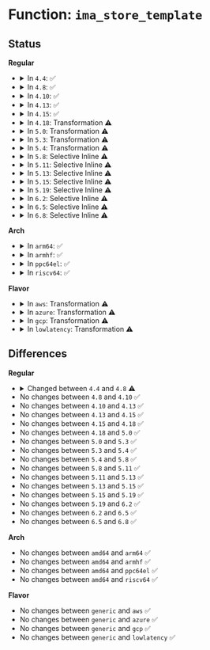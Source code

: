 # Function: <code>ima_store_template</code>

## Status
<b>Regular</b>
<ul>
<li>
<details>
<summary>In <code>4.4</code>: ✅</summary>

```c
int ima_store_template(struct ima_template_entry *entry, int violation, struct inode *inode, const unsigned char *filename);
```

**Collision:** Unique Global

**Inline:** No

**Transformation:** False

**Instances:**

```
In security/integrity/ima/ima_api.c (ffffffff81398640)
Location: security/integrity/ima/ima_api.c:88
Inline: False
Direct callers:
  - security/integrity/ima/ima_init.c:ima_add_boot_aggregate
  - security/integrity/ima/ima_api.c:ima_add_violation
  - security/integrity/ima/ima_api.c:ima_store_measurement
```
**Symbols:**

```
ffffffff81398640-ffffffff8139878e: ima_store_template (STB_GLOBAL)
```
</details>
</li>
<li>
<details>
<summary>In <code>4.8</code>: ✅</summary>

```c
int ima_store_template(struct ima_template_entry *entry, int violation, struct inode *inode, const unsigned char *filename, int pcr);
```

**Collision:** Unique Global

**Inline:** No

**Transformation:** False

**Instances:**

```
In security/integrity/ima/ima_api.c (ffffffff813d4bf0)
Location: security/integrity/ima/ima_api.c:88
Inline: False
Direct callers:
  - security/integrity/ima/ima_init.c:ima_add_boot_aggregate
  - security/integrity/ima/ima_api.c:ima_store_measurement
  - security/integrity/ima/ima_api.c:ima_add_violation
```
**Symbols:**

```
ffffffff813d4bf0-ffffffff813d4d4b: ima_store_template (STB_GLOBAL)
```
</details>
</li>
<li>
<details>
<summary>In <code>4.10</code>: ✅</summary>

```c
int ima_store_template(struct ima_template_entry *entry, int violation, struct inode *inode, const unsigned char *filename, int pcr);
```

**Collision:** Unique Global

**Inline:** No

**Transformation:** False

**Instances:**

```
In security/integrity/ima/ima_api.c (ffffffff813ec640)
Location: security/integrity/ima/ima_api.c:88
Inline: False
Direct callers:
  - security/integrity/ima/ima_init.c:ima_add_boot_aggregate
  - security/integrity/ima/ima_api.c:ima_store_measurement
  - security/integrity/ima/ima_api.c:ima_add_violation
```
**Symbols:**

```
ffffffff813ec640-ffffffff813ec79c: ima_store_template (STB_GLOBAL)
```
</details>
</li>
<li>
<details>
<summary>In <code>4.13</code>: ✅</summary>

```c
int ima_store_template(struct ima_template_entry *entry, int violation, struct inode *inode, const unsigned char *filename, int pcr);
```

**Collision:** Unique Global

**Inline:** No

**Transformation:** False

**Instances:**

```
In security/integrity/ima/ima_api.c (ffffffff813f8a20)
Location: security/integrity/ima/ima_api.c:88
Inline: False
Direct callers:
  - security/integrity/ima/ima_init.c:ima_add_boot_aggregate
  - security/integrity/ima/ima_api.c:ima_store_measurement
  - security/integrity/ima/ima_api.c:ima_add_violation
```
**Symbols:**

```
ffffffff813f8a20-ffffffff813f8b8b: ima_store_template (STB_GLOBAL)
```
</details>
</li>
<li>
<details>
<summary>In <code>4.15</code>: ✅</summary>

```c
int ima_store_template(struct ima_template_entry *entry, int violation, struct inode *inode, const unsigned char *filename, int pcr);
```

**Collision:** Unique Global

**Inline:** No

**Transformation:** False

**Instances:**

```
In security/integrity/ima/ima_api.c (ffffffff81420e50)
Location: security/integrity/ima/ima_api.c:88
Inline: False
Direct callers:
  - security/integrity/ima/ima_init.c:ima_add_boot_aggregate
  - security/integrity/ima/ima_api.c:ima_store_measurement
  - security/integrity/ima/ima_api.c:ima_add_violation
```
**Symbols:**

```
ffffffff81420e50-ffffffff81420fbb: ima_store_template (STB_GLOBAL)
```
</details>
</li>
<li>
<details>
<summary>In <code>4.18</code>: Transformation ⚠️</summary>

```c
int ima_store_template(struct ima_template_entry *entry, int violation, struct inode *inode, const unsigned char *filename, int pcr);
```

**Collision:** Unique Global

**Inline:** No

**Transformation:** True

**Instances:**

```
In security/integrity/ima/ima_api.c (0)
Location: security/integrity/ima/ima_api.c:89
Inline: False
Direct callers:
  - security/integrity/ima/ima_init.c:ima_add_boot_aggregate
  - security/integrity/ima/ima_api.c:ima_store_measurement
  - security/integrity/ima/ima_api.c:ima_add_violation
```
**Symbols:**

```
ffffffff81453b57-ffffffff81453b63: ima_store_template.cold.3 (STB_LOCAL)
ffffffff814533c0-ffffffff8145351f: ima_store_template (STB_GLOBAL)
```
</details>
</li>
<li>
<details>
<summary>In <code>5.0</code>: Transformation ⚠️</summary>

```c
int ima_store_template(struct ima_template_entry *entry, int violation, struct inode *inode, const unsigned char *filename, int pcr);
```

**Collision:** Unique Global

**Inline:** No

**Transformation:** True

**Instances:**

```
In security/integrity/ima/ima_api.c (0)
Location: security/integrity/ima/ima_api.c:89
Inline: False
Direct callers:
  - security/integrity/ima/ima_init.c:ima_add_boot_aggregate
  - security/integrity/ima/ima_api.c:ima_store_measurement
  - security/integrity/ima/ima_api.c:ima_add_violation
```
**Symbols:**

```
ffffffff81470d27-ffffffff81470d33: ima_store_template.cold.3 (STB_LOCAL)
ffffffff814705a0-ffffffff814706ff: ima_store_template (STB_GLOBAL)
```
</details>
</li>
<li>
<details>
<summary>In <code>5.3</code>: Transformation ⚠️</summary>

```c
int ima_store_template(struct ima_template_entry *entry, int violation, struct inode *inode, const unsigned char *filename, int pcr);
```

**Collision:** Unique Global

**Inline:** No

**Transformation:** True

**Instances:**

```
In security/integrity/ima/ima_api.c (0)
Location: security/integrity/ima/ima_api.c:91
Inline: False
Direct callers:
  - security/integrity/ima/ima_init.c:ima_add_boot_aggregate
  - security/integrity/ima/ima_api.c:ima_store_measurement
  - security/integrity/ima/ima_api.c:ima_add_violation
```
**Symbols:**

```
ffffffff8149e70c-ffffffff8149e718: ima_store_template.cold (STB_LOCAL)
ffffffff8149df60-ffffffff8149e0bb: ima_store_template (STB_GLOBAL)
```
</details>
</li>
<li>
<details>
<summary>In <code>5.4</code>: Transformation ⚠️</summary>

```c
int ima_store_template(struct ima_template_entry *entry, int violation, struct inode *inode, const unsigned char *filename, int pcr);
```

**Collision:** Unique Global

**Inline:** No

**Transformation:** True

**Instances:**

```
In security/integrity/ima/ima_api.c (0)
Location: security/integrity/ima/ima_api.c:91
Inline: False
Direct callers:
  - security/integrity/ima/ima_init.c:ima_add_boot_aggregate
  - security/integrity/ima/ima_main.c:process_buffer_measurement
  - security/integrity/ima/ima_api.c:ima_store_measurement
  - security/integrity/ima/ima_api.c:ima_add_violation
```
**Symbols:**

```
ffffffff814b8bbc-ffffffff814b8bc8: ima_store_template.cold (STB_LOCAL)
ffffffff814b83f0-ffffffff814b854b: ima_store_template (STB_GLOBAL)
```
</details>
</li>
<li>
<details>
<summary>In <code>5.8</code>: Selective Inline ⚠️</summary>

```c
int ima_store_template(struct ima_template_entry *entry, int violation, struct inode *inode, const unsigned char *filename, int pcr);
```

**Collision:** Unique Global

**Inline:** Selective

**Transformation:** False

**Instances:**

```
In security/integrity/ima/ima_api.c (ffffffff8151816a)
Location: security/integrity/ima/ima_api.c:102
Inline: True
Inline callers:
  - security/integrity/ima/ima_api.c:ima_add_violation
Direct callers:
  - security/integrity/ima/ima_init.c:ima_add_boot_aggregate
  - security/integrity/ima/ima_main.c:process_buffer_measurement
  - security/integrity/ima/ima_api.c:ima_store_measurement
```
**Symbols:**

```
ffffffff81518050-ffffffff815180ed: ima_store_template (STB_GLOBAL)
```
</details>
</li>
<li>
<details>
<summary>In <code>5.11</code>: Selective Inline ⚠️</summary>

```c
int ima_store_template(struct ima_template_entry *entry, int violation, struct inode *inode, const unsigned char *filename, int pcr);
```

**Collision:** Unique Global

**Inline:** Selective

**Transformation:** False

**Instances:**

```
In security/integrity/ima/ima_api.c (ffffffff8153513a)
Location: security/integrity/ima/ima_api.c:102
Inline: True
Inline callers:
  - security/integrity/ima/ima_api.c:ima_add_violation
Direct callers:
  - security/integrity/ima/ima_init.c:ima_add_boot_aggregate
  - security/integrity/ima/ima_main.c:process_buffer_measurement
  - security/integrity/ima/ima_api.c:ima_store_measurement
```
**Symbols:**

```
ffffffff81535020-ffffffff815350bd: ima_store_template (STB_GLOBAL)
```
</details>
</li>
<li>
<details>
<summary>In <code>5.13</code>: Selective Inline ⚠️</summary>

```c
int ima_store_template(struct ima_template_entry *entry, int violation, struct inode *inode, const unsigned char *filename, int pcr);
```

**Collision:** Unique Global

**Inline:** Selective

**Transformation:** False

**Instances:**

```
In security/integrity/ima/ima_api.c (ffffffff8153d75a)
Location: security/integrity/ima/ima_api.c:102
Inline: True
Inline callers:
  - security/integrity/ima/ima_api.c:ima_add_violation
Direct callers:
  - security/integrity/ima/ima_init.c:ima_add_boot_aggregate
  - security/integrity/ima/ima_main.c:process_buffer_measurement
  - security/integrity/ima/ima_api.c:ima_store_measurement
```
**Symbols:**

```
ffffffff8153d640-ffffffff8153d6dd: ima_store_template (STB_GLOBAL)
```
</details>
</li>
<li>
<details>
<summary>In <code>5.15</code>: Selective Inline ⚠️</summary>

```c
int ima_store_template(struct ima_template_entry *entry, int violation, struct inode *inode, const unsigned char *filename, int pcr);
```

**Collision:** Unique Global

**Inline:** Selective

**Transformation:** False

**Instances:**

```
In security/integrity/ima/ima_api.c (ffffffff8159c5da)
Location: security/integrity/ima/ima_api.c:102
Inline: True
Inline callers:
  - security/integrity/ima/ima_api.c:ima_add_violation
Direct callers:
  - security/integrity/ima/ima_init.c:ima_add_boot_aggregate
  - security/integrity/ima/ima_main.c:process_buffer_measurement
  - security/integrity/ima/ima_api.c:ima_store_measurement
```
**Symbols:**

```
ffffffff8159c4c0-ffffffff8159c55d: ima_store_template (STB_GLOBAL)
```
</details>
</li>
<li>
<details>
<summary>In <code>5.19</code>: Selective Inline ⚠️</summary>

```c
int ima_store_template(struct ima_template_entry *entry, int violation, struct inode *inode, const unsigned char *filename, int pcr);
```

**Collision:** Unique Global

**Inline:** Selective

**Transformation:** False

**Instances:**

```
In security/integrity/ima/ima_api.c (ffffffff81641619)
Location: security/integrity/ima/ima_api.c:103
Inline: True
Inline callers:
  - security/integrity/ima/ima_api.c:ima_add_violation
Direct callers:
  - security/integrity/ima/ima_init.c:ima_add_boot_aggregate
  - security/integrity/ima/ima_main.c:process_buffer_measurement
  - security/integrity/ima/ima_api.c:ima_store_measurement
```
**Symbols:**

```
ffffffff816414e0-ffffffff8164158e: ima_store_template (STB_GLOBAL)
```
</details>
</li>
<li>
<details>
<summary>In <code>6.2</code>: Selective Inline ⚠️</summary>

```c
int ima_store_template(struct ima_template_entry *entry, int violation, struct inode *inode, const unsigned char *filename, int pcr);
```

**Collision:** Unique Global

**Inline:** Selective

**Transformation:** False

**Instances:**

```
In security/integrity/ima/ima_api.c (ffffffff816f9609)
Location: security/integrity/ima/ima_api.c:103
Inline: True
Inline callers:
  - security/integrity/ima/ima_api.c:ima_add_violation
Direct callers:
  - security/integrity/ima/ima_init.c:ima_add_boot_aggregate
  - security/integrity/ima/ima_main.c:process_buffer_measurement
  - security/integrity/ima/ima_api.c:ima_store_measurement
```
**Symbols:**

```
ffffffff816f94c0-ffffffff816f956e: ima_store_template (STB_GLOBAL)
```
</details>
</li>
<li>
<details>
<summary>In <code>6.5</code>: Selective Inline ⚠️</summary>

```c
int ima_store_template(struct ima_template_entry *entry, int violation, struct inode *inode, const unsigned char *filename, int pcr);
```

**Collision:** Unique Global

**Inline:** Selective

**Transformation:** False

**Instances:**

```
In security/integrity/ima/ima_api.c (ffffffff8173377c)
Location: security/integrity/ima/ima_api.c:102
Inline: True
Inline callers:
  - security/integrity/ima/ima_api.c:ima_add_violation
Direct callers:
  - security/integrity/ima/ima_init.c:ima_add_boot_aggregate
  - security/integrity/ima/ima_main.c:process_buffer_measurement
  - security/integrity/ima/ima_api.c:ima_store_measurement
```
**Symbols:**

```
ffffffff81733630-ffffffff817336de: ima_store_template (STB_GLOBAL)
```
</details>
</li>
<li>
<details>
<summary>In <code>6.8</code>: Selective Inline ⚠️</summary>

```c
int ima_store_template(struct ima_template_entry *entry, int violation, struct inode *inode, const unsigned char *filename, int pcr);
```

**Collision:** Unique Global

**Inline:** Selective

**Transformation:** False

**Instances:**

```
In security/integrity/ima/ima_api.c (ffffffff8177419c)
Location: security/integrity/ima/ima_api.c:102
Inline: True
Inline callers:
  - security/integrity/ima/ima_api.c:ima_add_violation
Direct callers:
  - security/integrity/ima/ima_init.c:ima_add_boot_aggregate
  - security/integrity/ima/ima_main.c:process_buffer_measurement
  - security/integrity/ima/ima_api.c:ima_store_measurement
```
**Symbols:**

```
ffffffff81774050-ffffffff817740fe: ima_store_template (STB_GLOBAL)
```
</details>
</li>
</ul>
<b>Arch</b>
<ul>
<li>
<details>
<summary>In <code>arm64</code>: ✅</summary>

```c
int ima_store_template(struct ima_template_entry *entry, int violation, struct inode *inode, const unsigned char *filename, int pcr);
```

**Collision:** Unique Global

**Inline:** No

**Transformation:** False

**Instances:**

```
In security/integrity/ima/ima_api.c (ffff8000105b06a8)
Location: security/integrity/ima/ima_api.c:91
Inline: False
Direct callers:
  - security/integrity/ima/ima_init.c:ima_add_boot_aggregate
  - security/integrity/ima/ima_main.c:process_buffer_measurement
  - security/integrity/ima/ima_api.c:ima_store_measurement
  - security/integrity/ima/ima_api.c:ima_add_violation
```
**Symbols:**

```
ffff8000105b06a8-ffff8000105b07c4: ima_store_template (STB_GLOBAL)
```
</details>
</li>
<li>
<details>
<summary>In <code>armhf</code>: ✅</summary>

```c
int ima_store_template(struct ima_template_entry *entry, int violation, struct inode *inode, const unsigned char *filename, int pcr);
```

**Collision:** Unique Global

**Inline:** No

**Transformation:** False

**Instances:**

```
In security/integrity/ima/ima_api.c (c075fd90)
Location: security/integrity/ima/ima_api.c:91
Inline: False
Direct callers:
  - security/integrity/ima/ima_init.c:ima_add_boot_aggregate
  - security/integrity/ima/ima_main.c:process_buffer_measurement
  - security/integrity/ima/ima_api.c:ima_store_measurement
  - security/integrity/ima/ima_api.c:ima_add_violation
```
**Symbols:**

```
c075fd90-c075fe98: ima_store_template (STB_GLOBAL)
```
</details>
</li>
<li>
<details>
<summary>In <code>ppc64el</code>: ✅</summary>

```c
int ima_store_template(struct ima_template_entry *entry, int violation, struct inode *inode, const unsigned char *filename, int pcr);
```

**Collision:** Unique Global

**Inline:** No

**Transformation:** False

**Instances:**

```
In security/integrity/ima/ima_api.c (c000000000730350)
Location: security/integrity/ima/ima_api.c:91
Inline: False
Direct callers:
  - security/integrity/ima/ima_init.c:ima_add_boot_aggregate
  - security/integrity/ima/ima_main.c:process_buffer_measurement
  - security/integrity/ima/ima_api.c:ima_store_measurement
  - security/integrity/ima/ima_api.c:ima_add_violation
```
**Symbols:**

```
c000000000730350-c0000000007304c0: ima_store_template (STB_GLOBAL)
```
</details>
</li>
<li>
<details>
<summary>In <code>riscv64</code>: ✅</summary>

```c
int ima_store_template(struct ima_template_entry *entry, int violation, struct inode *inode, const unsigned char *filename, int pcr);
```

**Collision:** Unique Global

**Inline:** No

**Transformation:** False

**Instances:**

```
In security/integrity/ima/ima_api.c (ffffffe0003f82ee)
Location: security/integrity/ima/ima_api.c:91
Inline: False
Direct callers:
  - security/integrity/ima/ima_init.c:ima_add_boot_aggregate
  - security/integrity/ima/ima_main.c:process_buffer_measurement
  - security/integrity/ima/ima_api.c:ima_store_measurement
  - security/integrity/ima/ima_api.c:ima_add_violation
```
**Symbols:**

```
ffffffe0003f82ee-ffffffe0003f83b0: ima_store_template (STB_GLOBAL)
```
</details>
</li>
</ul>
<b>Flavor</b>
<ul>
<li>
<details>
<summary>In <code>aws</code>: Transformation ⚠️</summary>

```c
int ima_store_template(struct ima_template_entry *entry, int violation, struct inode *inode, const unsigned char *filename, int pcr);
```

**Collision:** Unique Global

**Inline:** No

**Transformation:** True

**Instances:**

```
In security/integrity/ima/ima_api.c (0)
Location: security/integrity/ima/ima_api.c:91
Inline: False
Direct callers:
  - security/integrity/ima/ima_init.c:ima_add_boot_aggregate
  - security/integrity/ima/ima_main.c:process_buffer_measurement
  - security/integrity/ima/ima_api.c:ima_store_measurement
  - security/integrity/ima/ima_api.c:ima_add_violation
```
**Symbols:**

```
ffffffff814b119c-ffffffff814b11a8: ima_store_template.cold (STB_LOCAL)
ffffffff814b09d0-ffffffff814b0b2b: ima_store_template (STB_GLOBAL)
```
</details>
</li>
<li>
<details>
<summary>In <code>azure</code>: Transformation ⚠️</summary>

```c
int ima_store_template(struct ima_template_entry *entry, int violation, struct inode *inode, const unsigned char *filename, int pcr);
```

**Collision:** Unique Global

**Inline:** No

**Transformation:** True

**Instances:**

```
In security/integrity/ima/ima_api.c (0)
Location: security/integrity/ima/ima_api.c:91
Inline: False
Direct callers:
  - security/integrity/ima/ima_init.c:ima_add_boot_aggregate
  - security/integrity/ima/ima_main.c:process_buffer_measurement
  - security/integrity/ima/ima_api.c:ima_store_measurement
  - security/integrity/ima/ima_api.c:ima_add_violation
```
**Symbols:**

```
ffffffff814a1bbc-ffffffff814a1bc8: ima_store_template.cold (STB_LOCAL)
ffffffff814a13f0-ffffffff814a154b: ima_store_template (STB_GLOBAL)
```
</details>
</li>
<li>
<details>
<summary>In <code>gcp</code>: Transformation ⚠️</summary>

```c
int ima_store_template(struct ima_template_entry *entry, int violation, struct inode *inode, const unsigned char *filename, int pcr);
```

**Collision:** Unique Global

**Inline:** No

**Transformation:** True

**Instances:**

```
In security/integrity/ima/ima_api.c (0)
Location: security/integrity/ima/ima_api.c:91
Inline: False
Direct callers:
  - security/integrity/ima/ima_init.c:ima_add_boot_aggregate
  - security/integrity/ima/ima_main.c:process_buffer_measurement
  - security/integrity/ima/ima_api.c:ima_store_measurement
  - security/integrity/ima/ima_api.c:ima_add_violation
```
**Symbols:**

```
ffffffff814ad22c-ffffffff814ad238: ima_store_template.cold (STB_LOCAL)
ffffffff814aca60-ffffffff814acbbb: ima_store_template (STB_GLOBAL)
```
</details>
</li>
<li>
<details>
<summary>In <code>lowlatency</code>: Transformation ⚠️</summary>

```c
int ima_store_template(struct ima_template_entry *entry, int violation, struct inode *inode, const unsigned char *filename, int pcr);
```

**Collision:** Unique Global

**Inline:** No

**Transformation:** True

**Instances:**

```
In security/integrity/ima/ima_api.c (0)
Location: security/integrity/ima/ima_api.c:91
Inline: False
Direct callers:
  - security/integrity/ima/ima_init.c:ima_add_boot_aggregate
  - security/integrity/ima/ima_main.c:process_buffer_measurement
  - security/integrity/ima/ima_api.c:ima_store_measurement
  - security/integrity/ima/ima_api.c:ima_add_violation
```
**Symbols:**

```
ffffffff814c5c7c-ffffffff814c5c88: ima_store_template.cold (STB_LOCAL)
ffffffff814c54b0-ffffffff814c560b: ima_store_template (STB_GLOBAL)
```
</details>
</li>
</ul>

## Differences
<b>Regular</b>
<ul>
<li>
<details>
<summary>Changed between <code>4.4</code> and <code>4.8</code> ⚠️</summary>
<ul>
<li>
<b>Param added. </b>
<code>int pcr</code>
</li>
</ul>
</details>
</li>
<li>
No changes between <code>4.8</code> and <code>4.10</code> ✅
</li>
<li>
No changes between <code>4.10</code> and <code>4.13</code> ✅
</li>
<li>
No changes between <code>4.13</code> and <code>4.15</code> ✅
</li>
<li>
No changes between <code>4.15</code> and <code>4.18</code> ✅
</li>
<li>
No changes between <code>4.18</code> and <code>5.0</code> ✅
</li>
<li>
No changes between <code>5.0</code> and <code>5.3</code> ✅
</li>
<li>
No changes between <code>5.3</code> and <code>5.4</code> ✅
</li>
<li>
No changes between <code>5.4</code> and <code>5.8</code> ✅
</li>
<li>
No changes between <code>5.8</code> and <code>5.11</code> ✅
</li>
<li>
No changes between <code>5.11</code> and <code>5.13</code> ✅
</li>
<li>
No changes between <code>5.13</code> and <code>5.15</code> ✅
</li>
<li>
No changes between <code>5.15</code> and <code>5.19</code> ✅
</li>
<li>
No changes between <code>5.19</code> and <code>6.2</code> ✅
</li>
<li>
No changes between <code>6.2</code> and <code>6.5</code> ✅
</li>
<li>
No changes between <code>6.5</code> and <code>6.8</code> ✅
</li>
</ul>
<b>Arch</b>
<ul>
<li>
No changes between <code>amd64</code> and <code>arm64</code> ✅
</li>
<li>
No changes between <code>amd64</code> and <code>armhf</code> ✅
</li>
<li>
No changes between <code>amd64</code> and <code>ppc64el</code> ✅
</li>
<li>
No changes between <code>amd64</code> and <code>riscv64</code> ✅
</li>
</ul>
<b>Flavor</b>
<ul>
<li>
No changes between <code>generic</code> and <code>aws</code> ✅
</li>
<li>
No changes between <code>generic</code> and <code>azure</code> ✅
</li>
<li>
No changes between <code>generic</code> and <code>gcp</code> ✅
</li>
<li>
No changes between <code>generic</code> and <code>lowlatency</code> ✅
</li>
</ul>
